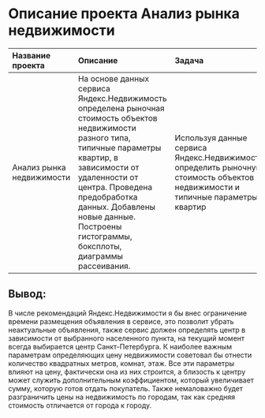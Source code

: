 # Описание проекта Анализ рынка недвижимости

| Название проекта | Описание | Задача | Навыки и инструменты | Статус проекта | 
| :---------------------- | :---------------------- | :---------------------- | :---------------------- | :---------------------- | 
| Анализ рынка недвижимости | На основе данных сервиса Яндекс.Недвижимость определена рыночная стоимость объектов недвижимости разного типа, типичные параметры квартир, в зависимости от удаленности от центра. Проведена предобработка данных. Добавлены новые данные. Построены гистограммы, боксплоты, диаграммы рассеивания.| Используя данные сервиса Яндекс.Недвижимость, определить рыночную стоимость объектов недвижимости и типичные параметры квартир | *Pandas*, *Python*, *Matplotlib*, *исследовательский анализ данных*, *визуализация данных*, *предобработка данных* | Завершон |

## Вывод: 
В числе рекомендаций Яндекс.Недвижимости я бы внес ограничение времени размещения объявления в сервисе, это позволит убрать неактуальные объявления, также сервис должен определять центр в зависимости от выбранного населенного пункта, на текущий момент всегда выбирается центр Санкт-Петербурга. К наиболее важным параметрам определяющих цену недвижимости советовал бы отнести количество квадратных метров, комнат, этаж. Все эти параметры влияют на цену, фактически она из них строится, а близость к центру может служить дополнительным коэффициентом, который увеличивает сумму, которую готов отдать покупатель. Также немаловажно будет разграничить цены на недвижимость по городам, так как средняя стоимость отличается от города к городу.
